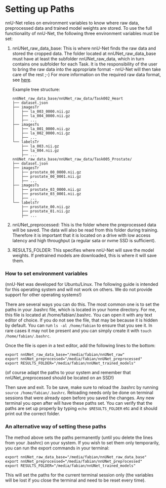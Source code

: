 # Setting up Paths

nnU-Net relies on environment variables to know where raw data, preprocessed data and trained model weights are stored. 
To use the full functionality of nnU-Net, the following three environment variables must be set:

1) nnUNet_raw_data_base: This is where nnU-Net finds the raw data and stored the cropped data. The folder located at 
nnUNet_raw_data_base must have at least the subfolder nnUNet_raw_data, which in turn contains one subfolder for each Task. 
It is the responsibility of the user to bring the raw data into the appropriate format - nnU-Net will then take care of 
the rest ;-) For more information on the required raw data format, see [here](dataset_conversion.md).

    Example tree structure:
    ```
    nnUNet_raw_data_base/nnUNet_raw_data/Task002_Heart
    ├── dataset.json
    ├── imagesTr
    │   ├── la_003_0000.nii.gz
    │   ├── la_004_0000.nii.gz
    │   ├── ...
    ├── imagesTs
    │   ├── la_001_0000.nii.gz
    │   ├── la_002_0000.nii.gz
    │   ├── ...
    └── labelsTr
        ├── la_003.nii.gz
        ├── la_004.nii.gz
        ├── ...
    nnUNet_raw_data_base/nnUNet_raw_data/Task005_Prostate/
    ├── dataset.json
    ├── imagesTr
    │   ├── prostate_00_0000.nii.gz
    │   ├── prostate_00_0001.nii.gz
    │   ├── ...
    ├── imagesTs
    │   ├── prostate_03_0000.nii.gz
    │   ├── prostate_03_0001.nii.gz
    │   ├── ...
    └── labelsTr
        ├── prostate_00.nii.gz
        ├── prostate_01.nii.gz
        ├── ...
    ```

2) nnUNet_preprocessed: This is the folder where the preprocessed data will be saved. The data will also be read from 
this folder during training. Therefore it is important that it is located on a drive with low access latency and high 
throughput (a regular sata or nvme SSD is sufficient).

3) RESULTS_FOLDER: This specifies where nnU-Net will save the model weights. If pretrained models are downloaded, this 
is where it will save them.

### How to set environment variables
(nnU-Net was developed for Ubuntu/Linux. The following guide is intended for this operating system and will not work on 
others. We do not provide support for other operating systems!)

There are several ways you can do this. The most common one is to set the paths in your .bashrc file, which is located 
in your home directory. For me, this file is located at /home/fabian/.bashrc. You can open it with any text editor of 
choice. If you do not see the file, that may be because it is hidden by default. You can run `ls -al /home/fabian` to 
ensure that you see it. In rare cases it may not be present and you can simply create it with `touch /home/fabian/.bashrc`.

Once the file is open in a text editor, add the following lines to the bottom:
```
export nnUNet_raw_data_base="/media/fabian/nnUNet_raw"
export nnUNet_preprocessed="/media/fabian/nnUNet_preprocessed"
export RESULTS_FOLDER="/media/fabian/nnUNet_trained_models"
```

(of course adapt the paths to your system and remember that nnUNet_preprocessed should be located on an SSD!)

Then save and exit. To be save, make sure to reload the .bashrc by running `source /home/fabian/.bashrc`. Reloading 
needs only be done on terminal sessions that were already open before you saved the changes. Any new terminal you open 
after will have these paths set. You can verify that the paths are set up properly by typing `echo $RESULTS_FOLDER` 
etc and it should print out the correct folder.

### An alternative way of setting these paths
The method above sets the paths permanently (until you delete the lines from your .bashrc) on your system. If you wish 
to set them only temporarily, you can run the export commands in your terminal:

```
export nnUNet_raw_data_base="/media/fabian/nnUNet_raw_data_base"
export nnUNet_preprocessed="/media/fabian/nnUNet_preprocessed"
export RESULTS_FOLDER="/media/fabian/nnUNet_trained_models"
```

This will set the paths for the current terminal session only (the variables will be lost if you close the terminal 
and need to be reset every time).
